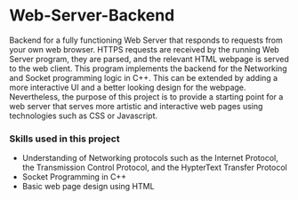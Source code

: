 # Web-Server-Backend
Backend for a fully functioning Web Server that responds to requests from your own web browser. HTTPS requests are received by the running Web Server program, they are parsed, and the relevant HTML webpage is served to the web client. This program implements the backend for the Networking and Socket programming logic in C++. This can be extended by adding a more interactive UI and a better looking design for the webpage. Nevertheless, the purpose of this project is to provide a starting point for a web server that serves more artistic and interactive web pages using technologies such as CSS or Javascript.

### Skills used in this project

 - Understanding of Networking protocols such as the Internet Protocol, the Transmission Control Protocol, and the HypterText Transfer Protocol
 - Socket Programming in C++
 - Basic web page design using HTML
